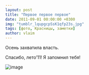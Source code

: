 ```yaml
---
layout: post
title: "Первое первое первое"
date: 2011-09-01 00:00:00 +0300
img: "tumblr_lqupgcpSsK1qfp23s.jpg"
tags: [фото, Красницы, заметки]
author: vlaim
---
```


Осень захватила власть.

Спасибо, лето’11! Я запомнил тебя!

![image](/blog/assets/img/tumblr_lqupgcpSsK1qfp23s.jpg)